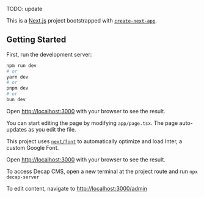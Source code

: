 TODO: update

This is a [Next.js](https://nextjs.org/) project bootstrapped with [`create-next-app`](https://github.com/vercel/next.js/tree/canary/packages/create-next-app).

## Getting Started

First, run the development server:

```bash
npm run dev
# or
yarn dev
# or
pnpm dev
# or
bun dev
```

Open [http://localhost:3000](http://localhost:3000) with your browser to see the result.

You can start editing the page by modifying `app/page.tsx`. The page auto-updates as you edit the file.

This project uses [`next/font`](https://nextjs.org/docs/basic-features/font-optimization) to automatically optimize and load Inter, a custom Google Font.

Open [http://localhost:3000](http://localhost:3000) with your browser to see the result.

To access Decap CMS, open a new terminal at the project route and run `npx decap-server`

To edit content, navigate to [http://localhost:3000/admin](http://localhost:3000/admin)
